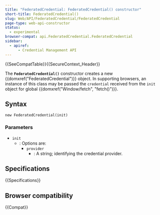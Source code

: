 ```yaml
---
title: "FederatedCredential: FederatedCredential() constructor"
short-title: FederatedCredential()
slug: Web/API/FederatedCredential/FederatedCredential
page-type: web-api-constructor
status:
  - experimental
browser-compat: api.FederatedCredential.FederatedCredential
sidebar:
  - apiref:
      - Credential Management API
---
```


{{SeeCompatTable}}{{SecureContext_Header}}

The **`FederatedCredential()`**
constructor creates a new {{domxref("FederatedCredential")}} object. In
supporting browsers, an instance of this class may be passed the `credential`
received from the `init` object for global {{domxref("Window/fetch", "fetch()")}}.

## Syntax

```js-nolint
new FederatedCredential(init)
```

### Parameters

- `init`
  - : Options are:
    - `provider`
      - : A string; identifying the credential
        provider.

## Specifications

{{Specifications}}

## Browser compatibility

{{Compat}}

